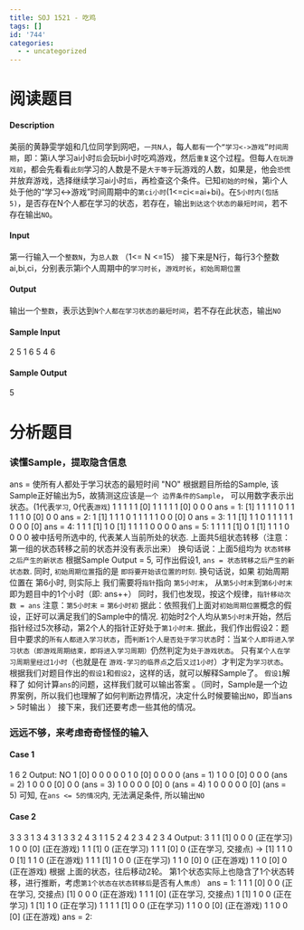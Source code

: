 ```yaml
---
title: SOJ 1521 - 吃鸡
tags: []
id: '744'
categories:
  - - uncategorized
---
```


# 阅读题目

#### Description

美丽的黄静雯学姐和几位同学到网吧，`一共N人`，每人`都有`一个`“学习<->游戏”时间周期`，即：第i人学习ai小时`后`会玩bi小时吃鸡游戏，然后`重复`这个过程。但每人`在玩游戏前`，都会先看看`此刻`学习的人数是不是`大于等于`玩游戏的人数，如果是，他会`恐慌`并放弃游戏，选择继续学习ai小时`后`，再检查这个条件。已知`初始的时候`，第i个人处于他的“学习<->游戏”时间周期中的`第ci小时`(1<=ci<=ai+bi)。在`5小时内(包括5)`，是否存在N个人都在学习的状态，若存在，输出`到达这个状态的最短时间`，若不存在输出`NO`。

#### Input

第一行输入一个`整数N`，为`总人数` （1<= N <=15） 接下来是N行，每行3个整数ai,bi,ci，分别表示第i个人周期中的`学习时长`，`游戏时长`，`初始周期位置`

#### Output

输出一个`整数`，表示达到`N个人都在学习状态的最短时间`，若不存在此状态，输出`NO`

#### Sample Input

2 5 1 6 5 4 6

#### Sample Output

5

# 分析题目

### 读懂Sample，提取隐含信息

ans = 使所有人都处于学习状态的最短时间 "NO" 根据题目所给的Sample, 该Sample正好输出为5，故猜测这应该是`一个 边界条件的Sample`， 可以用数字表示出状态。(1代表`学习`, 0代表`游戏`) 1 1 1 1 1 \[0\] 1 1 1 1 1 \[0\] 0 0 0 ans = 1: \[1\] 1 1 1 1 0 1 1 1 1 1 0 \[0\] 0 0 ans = 2: 1 \[1\] 1 1 1 0 1 1 1 1 1 0 0 \[0\] 0 ans = 3: 1 1 \[1\] 1 1 0 1 1 1 1 1 0 0 0 \[0\] ans = 4: 1 1 1 \[1\] 1 0 \[1\] 1 1 1 1 0 0 0 0 ans = 5: 1 1 1 1 \[1\] 0 1 \[1\] 1 1 1 0 0 0 0 被中括号所选中的, 代表某人当前所处的状态. 上面共5组状态转移（注意：第一组的状态转移之前的状态并没有表示出来） 换句话说：上面5组均为 `状态转移之后产生的新状态` 根据Sample Output = 5, 可作出假设1, `ans = 状态转移之后产生的新状态数`. 同时, `初始周期位置`指的是 `即将要开始该位置的时刻`. 换句话说，如果 初始周期位置在 第6小时, 则实际上 我们需要将`指针`指向 `第5小时末`， 从`第5小时末`到`第6小时末`即为题目中的1个小时（即: ans++） 同时，我们也发现，按这个规律，`指针移动次数 = ans` 注意：`第5小时末` = `第6小时初` 据此：依照我们上面对`初始周期位置`概念的假设，正好可以满足我们的Sample中的情况. 初始时2个人均从`第5小时末`开始，然后指针经过5次移动，第2个人的指针正好处于`第1小时末`. 据此，我们作出假设2：题目中要求的`所有人都进入学习状态`，而`判断1个人是否处于学习状态`时：当`某个人即将进入学习状态（即游戏周期结束，即将进入学习周期）`仍然判定为`处于游戏状态`。 只有`某个人在学习周期里经过1小时`（也就是在 `游戏-学习的临界点`之后`又过1小时`）才判定为`学习状态`。 根据我们对题目作出的`假设1`和`假设2`，这样的话，就可以解释Sample了。 `假设1`解释了 如何计算`ans`的问题，这样我们就可以输出答案 。（同时，Sample是一个边界案例，所以我们也理解了如何判断边界情况，决定什么时候要输出`NO`，即当ans > 5时输出 ） 接下来，我们还要考虑一些其他的情况。

### 远远不够，来考虑奇奇怪怪的输入

#### Case 1

1 6 2 Output: NO 1 \[0\] 0 0 0 0 0 1 0 \[0\] 0 0 0 0 (ans = 1) 1 0 0 \[0\] 0 0 0 (ans = 2) 1 0 0 0 \[0\] 0 0 (ans = 3) 1 0 0 0 0 \[0\] 0 (ans = 4) 1 0 0 0 0 0 \[0\] (ans = 5) 可知, 在`ans <= 5的情况`内, 无法满足条件, 所以输出`NO`

#### Case 2

3 3 3 1 3 4 3 1 3 3 2 4 3 1 1 5 2 4 2 3 4 2 3 4 Output: 3 1 1 \[1\] 0 0 0 (正在学习) 1 0 0 \[0\] (正在游戏) 1 1 \[1\] 0 (正在学习) 1 1 1 \[0\] 0 (正在学习, 交接点) -> \[1\] 1 1 0 0 \[1\] 1 1 0 (正在游戏) 1 1 1 \[1\] 1 0 0 (正在学习) 1 1 0 \[0\] 0 (正在游戏) 1 1 0 \[0\] 0 (正在游戏) 根据 上面的状态，往后移动2轮。 第1个状态实际上也隐含了1个状态转移，进行推断，考虑`第1个状态在状态转移后`是否有人`焦虑`） ans = 1: 1 1 1 \[0\] 0 0 (正在学习, 交接点) \[1\] 0 0 0 (正在游戏) 1 1 1 \[0\] (正在学习, 交接点) 1 \[1\] 1 0 0 (正在学习) 1 \[1\] 1 0 (正在学习) 1 1 1 1 \[1\] 0 0 (正在学习) 1 1 0 0 \[0\] (正在游戏) 1 1 0 0 \[0\] (正在游戏) ans = 2: